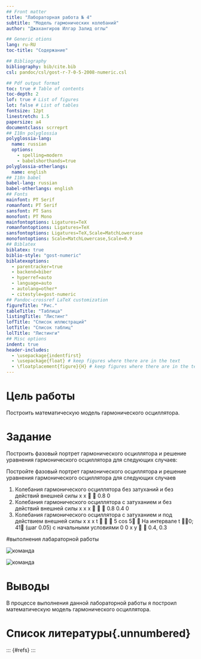 ```yaml
---
## Front matter
title: "Лабораторная работа № 4"
subtitle: "Модель гармонических колебаний"
author: "Джахангиров Илгар Залид оглы"

## Generic otions
lang: ru-RU
toc-title: "Содержание"

## Bibliography
bibliography: bib/cite.bib
csl: pandoc/csl/gost-r-7-0-5-2008-numeric.csl

## Pdf output format
toc: true # Table of contents
toc-depth: 2
lof: true # List of figures
lot: false # List of tables
fontsize: 12pt
linestretch: 1.5
papersize: a4
documentclass: scrreprt
## I18n polyglossia
polyglossia-lang:
  name: russian
  options:
	- spelling=modern
	- babelshorthands=true
polyglossia-otherlangs:
  name: english
## I18n babel
babel-lang: russian
babel-otherlangs: english
## Fonts
mainfont: PT Serif
romanfont: PT Serif
sansfont: PT Sans
monofont: PT Mono
mainfontoptions: Ligatures=TeX
romanfontoptions: Ligatures=TeX
sansfontoptions: Ligatures=TeX,Scale=MatchLowercase
monofontoptions: Scale=MatchLowercase,Scale=0.9
## Biblatex
biblatex: true
biblio-style: "gost-numeric"
biblatexoptions:
  - parentracker=true
  - backend=biber
  - hyperref=auto
  - language=auto
  - autolang=other*
  - citestyle=gost-numeric
## Pandoc-crossref LaTeX customization
figureTitle: "Рис."
tableTitle: "Таблица"
listingTitle: "Листинг"
lofTitle: "Список иллюстраций"
lotTitle: "Список таблиц"
lolTitle: "Листинги"
## Misc options
indent: true
header-includes:
  - \usepackage{indentfirst}
  - \usepackage{float} # keep figures where there are in the text
  - \floatplacement{figure}{H} # keep figures where there are in the text
---
```


# Цель работы

Построить математическую модель гармонического осциллятора.

# Задание

Построить фазовый портрет гармонического осциллятора и решение уравнения
гармонического осциллятора для следующих случаев:

Постройте фазовый портрет гармонического осциллятора и решение уравнения
гармонического осциллятора для следующих случаев
1. Колебания гармонического осциллятора без затуханий и без действий внешней
силы
x x   0.8 0
2. Колебания гармонического осциллятора c затуханием и без действий внешней
силы
x x x    0.8 0.4 0
3. Колебания гармонического осциллятора c затуханием и под действием внешней
силы
x x x t    5 cos 5 
На интервале
t 0; 41
(шаг 0.05) с начальными условиями
0 0 x y   0.4, 0.3

#выполнения лабараторной работы

![команда](image/.png)


![команда](image/.png)


# Выводы

В процессе выполнения данной лабораторной работы я построил математическую модель гармонического осциллятора.

# Список литературы{.unnumbered}

::: {#refs}
:::